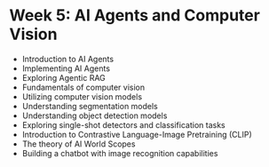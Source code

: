 # Week 5: AI Agents and Computer Vision

- Introduction to AI Agents
- Implementing AI Agents
- Exploring Agentic RAG
- Fundamentals of computer vision
- Utilizing computer vision models
- Understanding segmentation models
- Understanding object detection models
- Exploring single-shot detectors and classification tasks
- Introduction to Contrastive Language-Image Pretraining (CLIP)
- The theory of AI World Scopes
- Building a chatbot with image recognition capabilities
